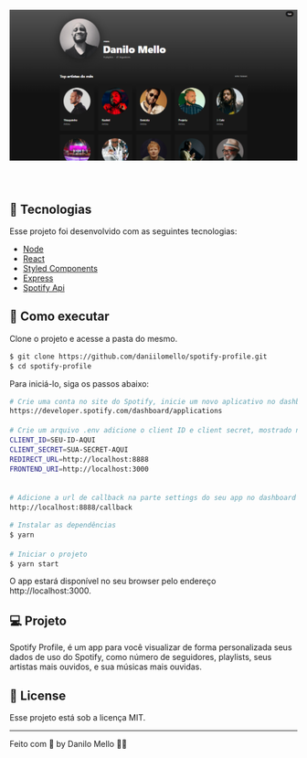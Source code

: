 <h1 align="center">
    <img alt="spotify profile cover" src=".github/cover.png" />
</h1>

<br>

## 🧪 Tecnologias

Esse projeto foi desenvolvido com as seguintes tecnologias:

- [Node](https://nodejs.org/en/docs/guides/getting-started-guide/)
- [React](https://reactjs.org)
- [Styled Components](https://styled-components.com/)
- [Express](https://expressjs.com/pt-br/)
- [Spotify Api](https://developer.spotify.com/documentation/web-api/)

## 🚀 Como executar

Clone o projeto e acesse a pasta do mesmo.

```bash
$ git clone https://github.com/daniilomello/spotify-profile.git
$ cd spotify-profile
```

Para iniciá-lo, siga os passos abaixo:


```bash
# Crie uma conta no site do Spotify, inicie um novo aplicativo no dashboard.
https://developer.spotify.com/dashboard/applications

# Crie um arquivo .env adicione o client ID e client secret, mostrado no dashboard, seguindo o exmplo do arquivo .env.example
CLIENT_ID=SEU-ID-AQUI
CLIENT_SECRET=SUA-SECRET-AQUI
REDIRECT_URL=http://localhost:8888
FRONTEND_URI=http://localhost:3000


# Adicione a url de callback na parte settings do seu app no dashboard do Spotify
http://localhost:8888/callback
```


```bash
# Instalar as dependências
$ yarn

# Iniciar o projeto
$ yarn start
```
O app estará disponível no seu browser pelo endereço http://localhost:3000.


## 💻 Projeto

Spotify Profile, é um app para você visualizar de forma personalizada seus dados de uso do Spotify, como número de seguidores, playlists, seus artistas mais ouvidos, e sua músicas mais ouvidas.


## 📝 License

Esse projeto está sob a licença MIT.

---

Feito com 💜 by Danilo Mello 👋🏻 